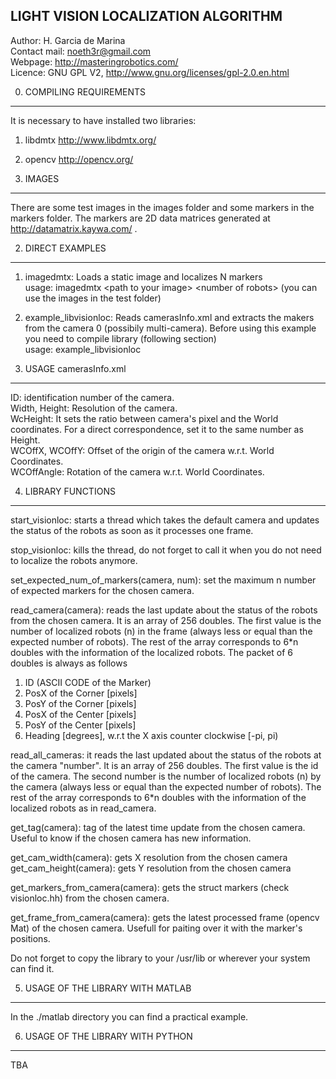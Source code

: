 LIGHT VISION LOCALIZATION ALGORITHM
--------------------------------------------------------------

Author: H. Garcia de Marina  
Contact mail: noeth3r@gmail.com  
Webpage: http://masteringrobotics.com/  
Licence: GNU GPL V2, http://www.gnu.org/licenses/gpl-2.0.en.html

0. COMPILING REQUIREMENTS
-------------------------
It is necessary to have installed two libraries:  
1. libdmtx http://www.libdmtx.org/  
2. opencv  http://opencv.org/


1. IMAGES
---------

There are some test images in the images folder and some markers 
in the markers folder. The markers are 2D data matrices generated
at http://datamatrix.kaywa.com/ .

2. DIRECT EXAMPLES
------------------

1. imagedmtx: Loads a static image and localizes N markers  
usage: imagedmtx \<path to your image\> \<number of robots\> (you can use the images in the test folder)

2. example_libvisionloc: Reads camerasInfo.xml and extracts the makers from the
camera 0 (possibily multi-camera). Before using this example you need to compile  library (following section)  
usage: example_libvisionloc

3. USAGE camerasInfo.xml
------------------------

ID: identification number of the camera.  
Width, Height: Resolution of the camera.  
WcHeight: It sets the ratio between camera's pixel and the World coordinates. For a direct correspondence, set it to the same number as Height.  
WCOffX, WCOffY: Offset of the origin of the camera w.r.t. World Coordinates.  
WCOffAngle: Rotation of the camera w.r.t. World Coordinates.

4. LIBRARY FUNCTIONS
-------------------------

start_visionloc: starts a thread which takes the default camera and 
updates the status of the robots as soon as it processes one frame.

stop_visionloc: kills the thread, do not forget to call it when you
do not need to localize the robots anymore.

set_expected_num_of_markers(camera, num): set the maximum n number of expected markers for the chosen camera.

read_camera(camera): reads the last update about the status of the robots from 
the chosen camera. It is an array of 256 doubles. The first value is the number of localized robots (n) in the frame (always less or equal than the expected number of robots). The rest of the array corresponds to 6*n doubles with the information of the localized robots. The packet of 6 doubles is always as follows

1. ID (ASCII CODE of the Marker)
2. PosX of the Corner [pixels]
3. PosY of the Corner [pixels]
4. PosX of the Center [pixels]
5. PosY of the Center [pixels]
6. Heading [degrees], w.r.t the X axis counter clockwise [-pi, pi)

read_all_cameras: it reads the last updated about the status of the robots at the camera "number". It is an array of 256 doubles. The first value is the id of the camera. The second number is the number of localized robots (n) by the camera (always less or equal than the expected number of robots). The rest of the array corresponds to 6*n doubles with the information of the localized robots as in read_camera.

get_tag(camera): tag of the latest time update from the chosen camera. Useful to know if the chosen camera has new information.

get_cam_width(camera): gets X resolution from the chosen camera
get_cam_height(camera): gets Y resolution from the chosen camera

get_markers_from_camera(camera): gets the struct markers (check visionloc.hh) from the chosen camera.

get_frame_from_camera(camera): gets the latest processed frame (opencv Mat) of the chosen camera. Usefull for paiting over it with the marker's positions.

Do not forget to copy the library to your /usr/lib or wherever your
system can find it.


5. USAGE OF THE LIBRARY WITH MATLAB
------------------------------
In the ./matlab directory you can find a practical example.


6. USAGE OF THE LIBRARY WITH PYTHON
-----------------------------------
TBA
